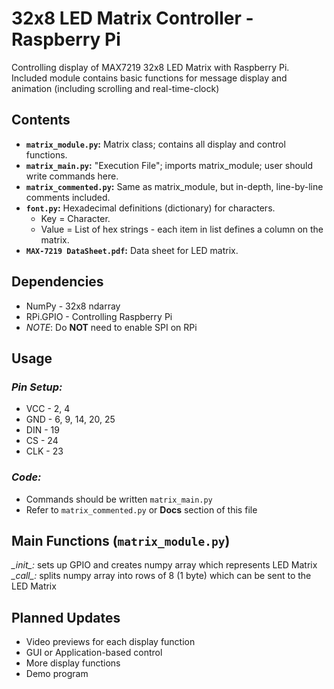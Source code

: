 # 32x8 LED Matrix Controller - Raspberry Pi

Controlling display of MAX7219 32x8 LED Matrix with Raspberry Pi. Included module contains basic functions for message display and animation (including scrolling and real-time-clock)

## Contents
- **`matrix_module.py`:** Matrix class; contains all display and control functions.  
- **`matrix_main.py`:** "Execution File"; imports matrix_module; user should write commands here.
- **`matrix_commented.py`:** Same as matrix_module, but in-depth, line-by-line comments included.  
- **`font.py`:** Hexadecimal definitions (dictionary) for characters. 
    - Key = Character.
    - Value = List of hex strings - each item in list defines a column on the matrix.  
- **`MAX-7219 DataSheet.pdf`:** Data sheet for LED matrix.

## Dependencies
- NumPy - 32x8 ndarray
- RPi.GPIO - Controlling Raspberry Pi
- *NOTE*: Do **NOT** need to enable SPI on RPi

## Usage
### *Pin Setup:*
- VCC - 2, 4
- GND - 6, 9, 14, 20, 25
- DIN - 19 
- CS - 24
- CLK - 23
### *Code:*
- Commands should be written `matrix_main.py` 
- Refer to `matrix_commented.py` or **Docs** section of this file

## Main Functions (`matrix_module.py`)
*\_init\_:* sets up GPIO and creates numpy array which represents LED Matrix
*\_call\_:* splits numpy array into rows of 8 (1 byte) which can be sent to the LED Matrix


## Planned Updates
- Video previews for each display function
- GUI or Application-based control
- More display functions
- Demo program
